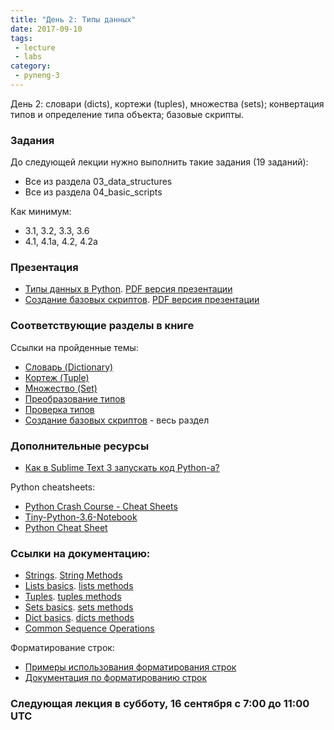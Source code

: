 ```yaml
---
title: "День 2: Типы данных"
date: 2017-09-10
tags:
 - lecture
 - labs
category:
 - pyneng-3
---
```


День 2: словари (dicts), кортежи (tuples), множества (sets); конвертация типов и определение типа объекта; базовые скрипты.

### Задания

До следующей лекции нужно выполнить такие задания (19 заданий):

* Все из раздела 03_data_structures
* Все из раздела 04_basic_scripts

Как минимум:

* 3.1, 3.2, 3.3, 3.6
* 4.1, 4.1a, 4.2, 4.2a

### Презентация

* [Типы данных в Python](https://gitpitch.com/natenka/pyneng-slides/py3-data-structures). [PDF версия презентации](https://github.com/pyneng/pyneng-online-sep-oct-2017/raw/master/presentations/03_data_structures.pdf)
* [Создание базовых скриптов](https://gitpitch.com/natenka/pyneng-slides/py3-basic-scripts). [PDF версия презентации](https://github.com/pyneng/pyneng-online-sep-oct-2017/raw/master/presentations/04_basic_scripts.pdf)


### Соответствующие разделы в книге

Ссылки на пройденные темы:

* [Словарь (Dictionary)](https://natenka.gitbooks.io/pyneng/content/book/04_data_structures/6_dicts.html)
* [Кортеж (Tuple)](https://natenka.gitbooks.io/pyneng/content/book/04_data_structures/7_tuple.html)
* [Множество (Set)](https://natenka.gitbooks.io/pyneng/content/book/04_data_structures/8_set.html)
* [Преобразование типов](https://natenka.gitbooks.io/pyneng/content/book/04_data_structures/9_convert_type.html)
* [Проверка типов](https://natenka.gitbooks.io/pyneng/content/book/04_data_structures/9a_check_type.html)
* [Создание базовых скриптов](https://natenka.gitbooks.io/pyneng/content/book/05_basic_scripts/) - весь раздел

### Дополнительные ресурсы

* [Как в Sublime Text 3 запускать код Python-a?](https://toster.ru/q/192195)

Python cheatsheets:

* [Python Crash Course - Cheat Sheets](http://ehmatthes.github.io/pcc/cheatsheets/README.html)
* [Tiny-Python-3.6-Notebook](https://github.com/mattharrison/Tiny-Python-3.6-Notebook/blob/master/python.rst)
* [Python Cheat Sheet](https://cdn-images-1.medium.com/max/1600/1*L9O-gn244nJRMIi3RsDbag.png)

### Ссылки на документацию:

* [Strings](https://docs.python.org/3/library/stdtypes.html#text-sequence-type-str). [String Methods](https://docs.python.org/3/library/stdtypes.html#string-methods)
* [Lists basics](https://docs.python.org/3/tutorial/introduction.html#lists). [lists methods](https://docs.python.org/3/tutorial/datastructures.html#more-on-lists)
* [Tuples](https://docs.python.org/3/tutorial/datastructures.html#tuples-and-sequences). [tuples methods](https://docs.python.org/3/library/stdtypes.html#tuples)
* [Sets basics](https://docs.python.org/3/tutorial/datastructures.html#sets). [sets methods](https://docs.python.org/3/library/stdtypes.html#set)
* [Dict basics](https://docs.python.org/3/tutorial/datastructures.html#dictionaries). [dicts methods](https://docs.python.org/3/library/stdtypes.html#typesmapping)
* [Common Sequence Operations](https://docs.python.org/3/library/stdtypes.html#typesseq-common)

Форматирование строк:

* [Примеры использования форматирования строк](https://pyformat.info/)
* [Документация по форматированию строк](https://docs.python.org/3/library/string.html#format-string-syntax)


### Следующая лекция в субботу, 16 сентября с 7:00 до 11:00 UTC
